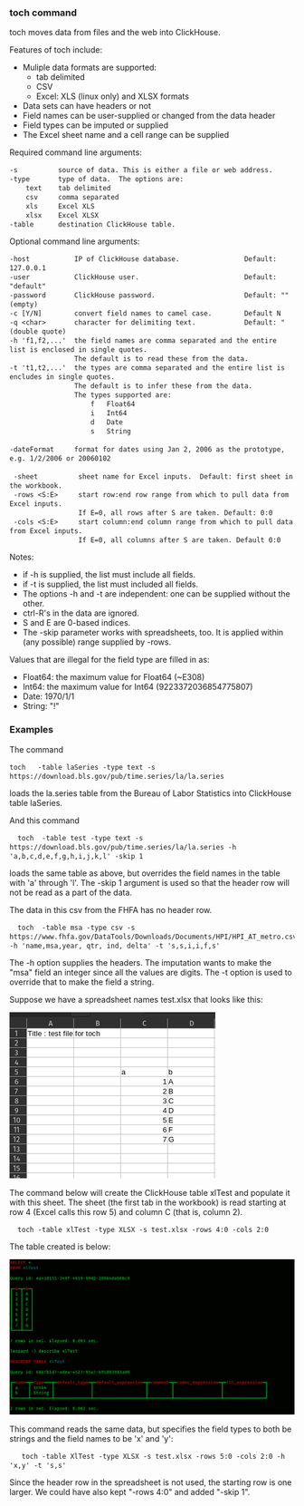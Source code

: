 ### toch command
toch moves data from files and the web into ClickHouse.

Features of toch include:

  - Muliple data formats are supported:
       - tab delimited
       - CSV
       - Excel: XLS (linux only) and XLSX formats
  - Data sets can have headers or not
  - Field names can be user-supplied or changed from the data header
  - Field types can be imputed or supplied
  - The Excel sheet name and a cell range can be supplied

Required command line arguments:
  
    -s          source of data. This is either a file or web address.
    -type       type of data.  The options are:
        text    tab delimited
        csv     comma separated
        xls     Excel XLS
        xlsx    Excel XLSX
    -table      destination ClickHouse table.

Optional command line arguments:

    -host           IP of ClickHouse database.                Default: 127.0.0.1
    -user           ClickHouse user.                          Default: "default"
    -password       ClickHouse password.                      Default: "" (empty)
    -c [Y/N]        convert field names to camel case.        Default N
    -q <char>       character for delimiting text.            Default: " (double quote)
    -h 'f1,f2,...'  the field names are comma separated and the entire list is enclosed in single quotes. 
                    The default is to read these from the data.
    -t 't1,t2,...'  the types are comma separated and the entire list is encludes in single quotes. 
                    The default is to infer these from the data. 
                    The types supported are:
                        f   Float64
                        i   Int64
                        d   Date
                        s   String

    -dateFormat     format for dates using Jan 2, 2006 as the prototype, e.g. 1/2/2006 or 20060102

     -sheet          sheet name for Excel inputs.  Default: first sheet in the workbook.
     -rows <S:E>     start row:end row range from which to pull data from Excel inputs. 
                     If E=0, all rows after S are taken. Default: 0:0
     -cols <S:E>     start column:end column range from which to pull data from Excel inputs. 
                     If E=0, all columns after S are taken. Default 0:0
Notes:
  - if -h is supplied, the list must include all fields.
  - if -t is supplied, the list must included all fields.
  - The options -h and -t are independent: one can be supplied without the other.
  - ctrl-R's in the data are ignored.
  - S and E are 0-based indices.
  - The -skip parameter works with spreadsheets, too. It is applied within (any possible) range supplied by -rows.

Values that are illegal for the field type are filled in as:
   - Float64: the maximum value for Float64 (~E308)
   - Int64: the maximum value for Int64 (9223372036854775807)
   - Date: 1970/1/1
   - String: "!"

### Examples

The command

    toch   -table laSeries -type text -s https://download.bls.gov/pub/time.series/la/la.series
loads the la.series table from the Bureau of Labor Statistics into ClickHouse table laSeries.

And this command

      toch  -table test -type text -s https://download.bls.gov/pub/time.series/la/la.series -h 'a,b,c,d,e,f,g,h,i,j,k,l' -skip 1
loads the same table as above, but overrides the field names in the table with 'a' through 'l'.
The -skip 1 argument is used so that the header row will not be read as a part of the data.

The data in this csv from the FHFA has no header row.

      toch  -table msa -type csv -s https://www.fhfa.gov/DataTools/Downloads/Documents/HPI/HPI_AT_metro.csv -h 'name,msa,year, qtr, ind, delta' -t 's,s,i,i,f,s'
The -h option supplies the headers. The imputation wants to make the "msa" field an integer since
all the values are digits.  The -t option is used to override that to make the field a string.

Suppose we have a spreadsheet names test.xlsx that looks like this:

![exampleXLS.png](examples/exampleXLS.png)

The command below will create the ClickHouse table xlTest and populate it with this sheet.
The sheet (the first tab in the workbook) is read starting at row 4 (Excel calls this row 5) and column C (that is,
column 2).

      toch -table xlTest -type XLSX -s test.xlsx -rows 4:0 -cols 2:0

The table created is below:

![exampleChTable](examples/exampleChTable.png)

This command reads the same data, but specifies the field types to both be strings and the field names to be 'x' and 'y':

       toch -table XlTest -type XLSX -s test.xlsx -rows 5:0 -cols 2:0 -h 'x,y' -t 's,s'

Since the header row in the spreadsheet is not used, the starting row is one larger.  We could have also
kept "-rows 4:0" and added "-skip 1".
